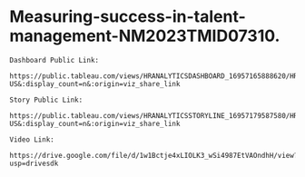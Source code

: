 # Measuring-success-in-talent-management-NM2023TMID07310.
    Dashboard Public Link:
     https://public.tableau.com/views/HRANALYTICSDASHBOARD_16957165888620/HRANALYTICSDASHBOARD?:language=en-US&:display_count=n&:origin=viz_share_link
     
    Story Public Link:
      https://public.tableau.com/views/HRANALYTICSSTORYLINE_16957179587580/HRANALYTICSSTORYLINE?:language=en-US&:display_count=n&:origin=viz_share_link
      
    Video Link:
       https://drive.google.com/file/d/1w1Bctje4xLIOLK3_wSi4987EtVAOndhH/view?usp=drivesdk
